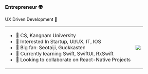 ### Entrepreneur 👽
UX Driven Development 🧠
<div display="inline">
  <table >
    <td>
  <ul>
    <li> 📖 CS, Kangnam University </li>
<li> 🥷 Interested In Startup, UI/UX, IT, IOS </li>
<li> 🤟 Big fan: Seotaiji, Guckkasten </li>
<li> 👻 Currently learning Swift, SwiftUI, RxSwift </li>
<li> 👯 Looking to collaborate on React-Native Projects </li>
  </ul>
    </td>
    <td>
    <a href="https://github.com/anuraghazra/github-readme-stats">
  <img src="https://github-readme-stats.vercel.app/api?username=postmelee"/>
 </a>
    </td>
</div>
  
<!--
**postmelee/postmelee** is a ✨ _special_ ✨ repository because its `README.md` (this file) appears on your GitHub profile.

Here are some ideas to get you started:

- 🔭 I’m currently working on ...
- 🌱 I’m currently learning ...
- 👯 I’m looking to collaborate on ...
- 🤔 I’m looking for help with ...
- 💬 Ask me about ...
- 📫 How to reach me: ...
- 😄 Pronouns: ...
- ⚡ Fun fact: ...
-->
